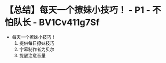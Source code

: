 # 【总结】每天一个撩妹小技巧！ - P1 - 不怕队长 - BV1Cv411g7Sf

-   每天一个撩妹小技巧！
    1.  提供每日撩妹技巧
    2.  字幕制作者为贝尔
    3.  提醒注意音量